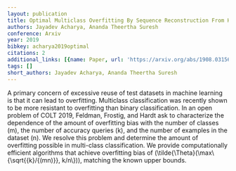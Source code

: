```yaml
---
layout: publication
title: Optimal Multiclass Overfitting By Sequence Reconstruction From Hamming Queries
authors: Jayadev Acharya, Ananda Theertha Suresh
conference: Arxiv
year: 2019
bibkey: acharya2019optimal
citations: 2
additional_links: [{name: Paper, url: 'https://arxiv.org/abs/1908.03156'}]
tags: []
short_authors: Jayadev Acharya, Ananda Theertha Suresh
---
```

A primary concern of excessive reuse of test datasets in machine learning is
that it can lead to overfitting. Multiclass classification was recently shown
to be more resistant to overfitting than binary classification. In an open
problem of COLT 2019, Feldman, Frostig, and Hardt ask to characterize the
dependence of the amount of overfitting bias with the number of classes \(m\),
the number of accuracy queries \(k\), and the number of examples in the dataset
\(n\). We resolve this problem and determine the amount of overfitting possible
in multi-class classification. We provide computationally efficient algorithms
that achieve overfitting bias of \(\tilde\{\Theta\}(\max\\{\sqrt\{\{k\}/\{(mn)\}\},
k/n\\})\), matching the known upper bounds.